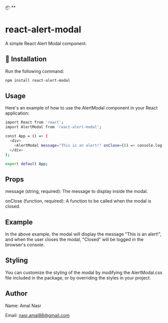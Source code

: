 📦 **
# react-alert-modal

A simple React Alert Modal component.

## 🚀 Installation

Run the following command:

```bash
npm install react-alert-modal
```
## Usage

Here's an example of how to use the AlertModal component in your React application:
```bash
import React from 'react';
import AlertModal from 'react-alert-modal';

const App = () => (
  <div>
    <AlertModal message="This is an alert!" onClose={() => console.log('Closed')} />
  </div>
);

export default App;
```

## Props

message (string, required): The message to display inside the modal.

onClose (function, required): A function to be called when the modal is closed.

## Example

In the above example, the modal will display the message "This is an alert!", and when the user closes the modal, "Closed" will be logged in the browser's console.

## Styling

You can customize the styling of the modal by modifying the AlertModal.css file included in the package, or by overriding the styles in your project.

## Author

Name: Amal Nasr

Email: nasr.amal88@gmail.com